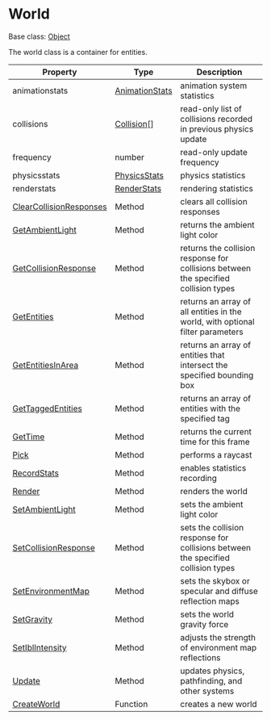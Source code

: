 # World

Base class: [Object](Object.md)

The world class is a container for entities.

| Property | Type | Description |
|---|---|---|
| animationstats | [AnimationStats](AnimationStats.md) | animation system statistics |
| collisions | [Collision](Collision.md)[] | read-only list of collisions recorded in previous physics update |
| frequency | number | read-only update frequency |
| physicsstats | [PhysicsStats](PhysicsStats.md) | physics statistics |
| renderstats | [RenderStats](RenderStats.md) | rendering statistics |
| [ClearCollisionResponses](World_ClearCollisionResponses.md) | Method | clears all collision responses |
| [GetAmbientLight](World_GetAmbientLight.md) | Method | returns the ambient light color |
| [GetCollisionResponse](World_GetCollisionResponse.md) | Method | returns the collision response for collisions between the specified collision types |
| [GetEntities](World_GetEntities.md) | Method | returns an array of all entities in the world, with optional filter parameters |
| [GetEntitiesInArea](World_GetEntitiesInArea.md) | Method | returns an array of entities that intersect the specified bounding box |
| [GetTaggedEntities](World_GetTaggedEntities.md) | Method | returns an array of entities with the specified tag |
| [GetTime](World_GetTime.md) | Method | returns the current time for this frame |
| [Pick](World_Pick.md) | Method | performs a raycast |
| [RecordStats](World_RecordStats.md) | Method | enables statistics recording |
| [Render](World_Render.md) | Method | renders the world |
| [SetAmbientLight](World_SetAmbientLight.md) | Method | sets the ambient light color |
| [SetCollisionResponse](World_SetCollisionResponse.md) | Method | sets the collision response for collisions between the specified collision types |
| [SetEnvironmentMap](World_SetEnvironmentMap.md) | Method | sets the skybox or specular and diffuse reflection maps |
| [SetGravity](World_SetGravity.md) | Method | sets the world gravity force |
| [SetIblIntensity](World_SetIblIntensity.md) | Method | adjusts the strength of environment map reflections |
| [Update](World_Update.md) | Method | updates physics, pathfinding, and other systems |
| [CreateWorld](CreateWorld.md) | Function | creates a new world |
